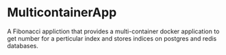 # MulticontainerApp
A Fibonacci appliction that provides a multi-container docker application to get number for a perticular index and stores indices on postgres and redis databases.